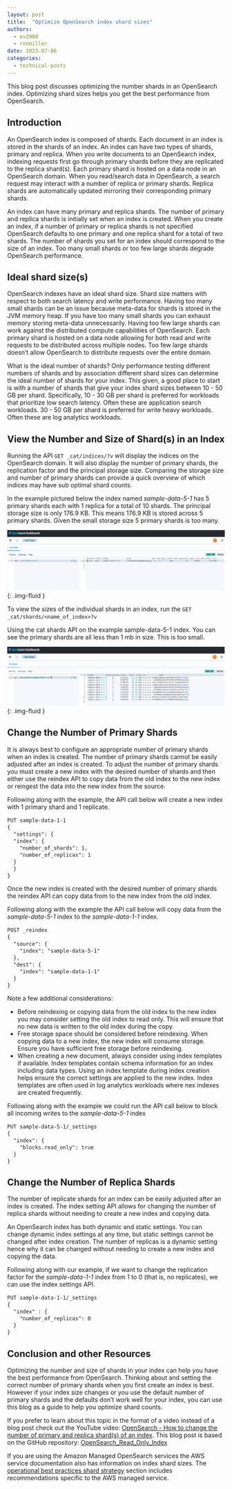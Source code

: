 ```yaml
---
layout: post
title:  "Optimize OpenSearch index shard sizes"
authors:
  - ev2900
  - ronmiller
date: 2023-07-06
categories:
  - technical-posts
---
```


This blog post discusses optimizing the number shards in an OpenSearch index. Optimizing shard sizes helps you get the best performance from OpenSearch.

## Introduction
An OpenSearch index is composed of shards. Each document in an index is stored in the shards of an index. An index can have two types of shards, primary and replica. When you write documents to an OpenSearch index, indexing requests first go through primary shards before they are replicated to the replica shard(s). Each primary shard is hosted on a data node in an OpenSearch domain. When you read/search data in OpenSearch, a search request may interact with a number of replica or primary shards. Replica shards are automatically updated mirroring their corresponding primary shards.

An index can have many primary and replica shards. The number of primary and replica shards is initially set when an index is created. When you create an index, if a number of primary or replica shards is not specified OpenSearch defaults to one primary and one replica shard for a total of two shards. The number of shards you set for an index should correspond to the size of an index. Too many small shards or too few large shards degrade OpenSearch performance.

## Ideal shard size(s)
OpenSearch indexes have an ideal shard size. Shard size matters with respect to both search latency and write performance. Having too many small shards can be an issue because meta-data for shards is stored in the JVM memory heap. If you have too many small shards you can exhaust memory storing meta-data unnecessarily. Having too few large shards can work against the distributed compute capabilities of OpenSearch. Each primary shard is hosted on a data node allowing for both read and write requests to be distributed across multiple nodes. Too few large shards doesn’t allow OpenSearch to distribute requests over the entire domain.

What is the ideal number of shards? Only performance testing different numbers of shards and by association different shard sizes can determine the ideal number of shards for your index. This given, a good place to start is with a number of shards that give your index shard sizes between 10 - 50 GB per shard. Specifically, 10 - 30 GB per shard is preferred for workloads that prioritize low search latency. Often these are application search workloads. 30 - 50 GB per shard is preferred for write heavy workloads. Often these are log analytics workloads.

## View the Number and Size of Shard(s) in an Index
Running the API ```GET _cat/indices/?v``` will display the indices on the OpenSearch domain. It will also display the number of primary shards, the replication factor and the principal storage size. Comparing the storage size and number of primary shards can provide a quick overview of which indices may have sub optimal shard counts.

In the example pictured below the index named *sample-data-5-1* has 5 primary shards each with 1 replica for a total of 10 shards. The principal storage size is only 176.9 KB. This means 176.9 KB is stored across 5 primary shards. Given the small storage size 5 primary shards is too many. 

<img src="/assets/media/blog-images/2023-07-06-optimize-index-shard-size/cat_indicies.png" alt="cat/indicies"/>{: .img-fluid }

To view the sizes of the individual shards in an index, run the ```GET _cat/shards/<name_of_index>?v```

Using the cat shards API on the example sample-data-5-1 index. You can see the primary shards are all less than 1 mb in size. This is too small.

<img src="/assets/media/blog-images/2023-07-06-optimize-index-shard-size/cat_shards.png" alt="cat/indicies"/>{: .img-fluid }

## Change the Number of Primary Shards
It is always best to configure an appropriate number of primary shards when an index is created. The number of primary shards cannot be easily adjusted after an index is created. To adjust the number of primary shards you must create a new index with the desired number of shards and then either use the reindex API to copy data from the old index to the new index or reingest the data into the new index from the source.

Following along with the example, the API call below will create a new index with 1 primary shard and 1 replicate.

```
PUT sample-data-1-1
{
  "settings": {
  "index": {
    "number_of_shards": 1,
    "number_of_replicas": 1
  }
  }
}
```

Once the new index is created with the desired number of primary shards the reindex API can copy data from to the new index from the old index.

Following along with the example the API call below will copy data from the *sample-data-5-1* index to the *sample-data-1-1* index.

```
POST _reindex
{
  "source": {
    "index": "sample-data-5-1"
  },
  "dest": {
    "index": "sample-data-1-1"
  }
}
```

Note a few additional considerations:
* Before reindexing or copying data from the old index to the new index you may consider setting the old index to read only. This will ensure that no new data is written to the old index during the copy.
* Free storage space should be considered before reindexing. When copying data to a new index, the new index will consume storage. Ensure you have sufficient free storage before reindexing.
* When creating a new document, always consider using index templates if available. Index templates contain schema information for an index including data types. Using an index template during index creation helps ensure the correct settings are applied to the new index. Index templates are often used in log analytics workloads where nex indexes are created frequently.

Following along with the example we could run the API call below to block all incoming writes to the *sample-data-5-1* index

```
PUT sample-data-5-1/_settings
{
  "index": {
    "blocks.read_only": true
  }
}
```

## Change the Number of Replica Shards
The number of replicate shards for an index can be easily adjusted after an index is created. The index setting API allows for changing the number of replica shards without needing to create a new index and copying data.

An OpenSearch index has both dynamic and static settings. You can change dynamic index settings at any time, but static settings cannot be changed after index creation. The number of replicas is a dynamic setting hence why it can be changed without needing to create a new index and copying the data.

Following along with our example, if we want to change the replication factor for the *sample-data-1-1* index from 1 to 0 (that is, no replicates), we can use the index settings API.

```
PUT sample-data-1-1/_settings
{
  "index" : {
    "number_of_replicas": 0
  }
}
```

## Conclusion and other Resources
Optimizing the number and size of shards in your index can help you have the best performance from OpenSearch. Thinking about and setting the correct number of primary shards when you first create an index is best. However if your index size changes or you use the default number of primary shards and the defaults don’t work well for your index, you can use this blog as a guide to help you optimize shard counts.

If you prefer to learn about this topic in the format of a video instead of a blog post check out the YouTube video: [OpenSearch - How to change the number of primary and replica shard(s) of an index](https://www.youtube.com/watch?v=xadv93LlbY4). This blog post is based on the GitHub repository: [OpenSearch_Read_Only_Index](https://github.com/ev2900/OpenSearch_Read_Only_Index)

If you are using the Amazon Managed OpenSearch services the AWS service documentation also has information on index shard sizes. The [operational best practices shard strategy](https://docs.aws.amazon.com/opensearch-service/latest/developerguide/bp.html#bp-sharding-strategy) section includes recommendations specific to the AWS managed service.